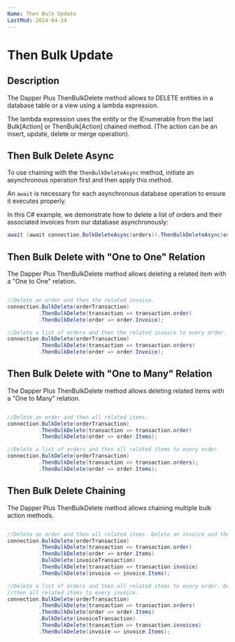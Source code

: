 ```yaml
---
Name: Then Bulk Update
LastMod: 2024-04-24
---
```


# Then Bulk Update

## Description

The Dapper Plus ThenBulkDelete method allows to DELETE entities in a database table or a view using a lambda expression.

The lambda expression uses the entity or the IEnumerable<TEntity> from the last Bulk[Action] or ThenBulk[Action] chained method. (The action can be an insert, update, delete or merge operation).

## Then Bulk Delete Async

To use chaining with the `ThenBulkDeleteAsync` method, initiate an asynchronous operation first and then apply this method.

An `await` is necessary for each asynchronous database operation to ensure it executes properly.

In this C# example, we demonstrate how to delete a list of orders and their associated invoices from our database asynchronously:

```csharp
await (await connection.BulkDeleteAsync(orders)).ThenBulkDeleteAsync(order => order.Invoice);
```

## Then Bulk Delete with "One to One" Relation

The Dapper Plus ThenBulkDelete method allows deleting a related item with a "One to One" relation.


```csharp

//Delete an order and then the related invoice.
connection.BulkDelete(orderTransaction)
          .ThenBulkDelete(transaction => transaction.order)
          .ThenBulkDelete(order => order.Invoice);

//Delete a list of orders and then the related invoice to every order.
connection.BulkDelete(orderTransaction)
          .ThenBulkDelete(transaction => transaction.orders)
          .ThenBulkDelete(order => order.Invoice);
```

## Then Bulk Delete with "One to Many" Relation

The Dapper Plus ThenBulkDelete method allows deleting related items with a "One to Many" relation.


```csharp

//Delete an order and then all related items.
connection.BulkDelete(orderTransaction)
          .ThenBulkDelete(transaction => transaction.order)
          .ThenBulkDelete(order => order.Items);

//Delete a list of orders and then all related items to every order.
connection.BulkDelete(orderTransaction)
          .ThenBulkDelete(transaction => transaction.orders);
          .ThenBulkDelete(order => order.Items);
```

## Then Bulk Delete Chaining

The Dapper Plus ThenBulkDelete method allows chaining multiple bulk action methods.


```csharp

//Delete an order and then all related items. Delete an invoice and then all related items.
connection.BulkDelete(orderTransaction)
          .ThenBulkDelete(transaction => transaction.order)
          .ThenBulkDelete(order => order.Items)
          .BulkDelete(invoiceTransaction)
          .ThenBulkDelete(transaction => transaction.invoice)
          .ThenBulkDelete(invoice => invoice.Items);

//Delete a list of orders and then all related items to every order. Delete a list of invoices and 
//then all related items to every invoice.
connection.BulkDelete(orderTransaction)
          .ThenBulkDelete(transaction => transaction.orders)
          .ThenBulkDelete(order => order.Items)
          .BulkDelete(invoiceTransaction)
          .ThenBulkDelete(transaction => transaction.invoices)
          .ThenBulkDelete(invoice => invoice.Items);

```
